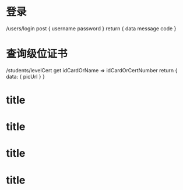 # 登录
/users/login
post
{
    username
    password
}
return
{
    data
    message
    code
}

# 查询级位证书
/students/levelCert
get
    idCardOrName => idCardOrCertNumber
return
    {
        data: {
            picUrl
        }
    }



# title
# title
# title
# title
